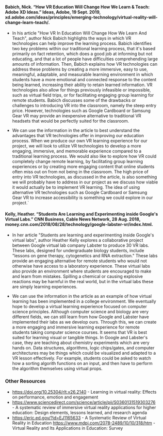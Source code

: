 #### Babich, Nick. “How VR Education Will Change How We Learn & Teach: Adobe XD Ideas.” Ideas, Adobe, 19 Sept. 2019, xd.adobe.com/ideas/principles/emerging-technology/virtual-reality-will-change-learn-teach/. 
		
		
+ In his article "How VR In Education Will Change How We Learn And Teach", author Nick Babich highlights the ways in which VR technologies can help improve the learning process. Babich identifies two key problems within our traditional learning process, that it's based primarily on fact retention, which does a good job at informing but not educating, and that a lot of people have difficulties comprehending large amounts of information. Then, Babich explains how VR technologies can address these problems by creating a more immersive, easy to use, meaningful, adaptable, and measurable learning environment in which students have a more emotional and connected response to the content being learned, increasing their ability to retain learned information. VR technologies also allow for things previously infeasible or impossible, such as virtual field trips, or for facilitating engaging group learning for remote students. Babich discusses some of the drawbacks or challenges to introducing VR into the classroom, namely the steep entry price. However, technologies such as Google Cardboard or Samsung Gear VR may provide an inexpensive alternative to traditional VR headsets that would be perfectly suited for the classroom.
  
+ We can use the information in the article to best understand the advantages that VR technologies offer in improving our education process. When we produce our own VR learning experience for our project, we will look to utilize VR technologies to develop a more engaging, immersive, and memorable experience compared to a traditional learning process. We would also like to explore how VR could completely change remote learning, by facilitating group learning experiences or by creating more engaging content that online students often miss out on from not being in the classroom. The high price of entry into VR technologies, as discussed in the article, is also something we will probably have to address in our project as we discuss how viable it would actually be to implement VR learning. The idea of using alternative VR technologies such as Google Cardboard or Samsung Gear VR to increase accessibility is something we could explore in our project.`


#### Kelly, Heather. “Students Are Learning and Experimenting inside Google's Virtual Labs.” CNN Business, Cable News Network, 28 Aug. 2018, money.cnn.com/2018/08/28/technology/google-labster-vr/index.html. 

+ In her article "Students are learning and experimenting inside Google's virtual labs", author Heather Kelly explores a collaborative project between Google virtual lab company Labster to produce 30 VR labs. These labs, designed for undergraduate biology students, include "lessons on gene therapy, cytogenetics and RNA extraction." These labs provide an engaging alternative for remote students who would not otherwise have access to a laboratory experience. These virtual labs also provide an environment where students are encouraged to make and learn from mistakes. Spilling a chemical or causing explosive reactions may be harmful in the real world, but in the virtual labs these are simply learning experiences.
	
+	We can use the information in the article as an example of how virtual learning has been implemented in a college environment. We eventually hope to develop a virtual learning experience focused on computer science principles. Although computer science and biology are very different fields, we can still learn from how Google and Labster have implemented their labs as we develop ours. Through this, we can create a more engaging and immersive learning experience for remote students taking computer science courses. It seems that VR is best suited for learning visual or tangible things. In Google and Labster's case, they are teaching about chemistry experiments which are very hands on. Data structures, algorithms, logic chips/gates, and computer architectures may be things which could be visualized and adapted to a VR lesson effectively. For example, students could be asked to watch how a sorting algorith functions on an input, and then have to perform the algorithm themselves using virtual props.
	


### Other Resources
+ https://doi.org/10.25304/rlt.v26.2140 - Learning in virtual reality: Effects on performance, emotion and engagement 
+ https://www.sciencedirect.com/science/article/pii/S0360131519303276 - A systematic review of immersive virtual reality applications for higher education: Design elements, lessons learned, and research agenda
+ https://eric.ed.gov/?id=EJ1165633 - A Systematic Review of Virtual Reality in Education
https://www.mdpi.com/2078-2489/10/10/318/htm - Virtual Reality and Its Applications in Education: Survey 


